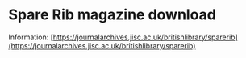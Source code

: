 # Spare Rib magazine download

Information: [https://journalarchives.jisc.ac.uk/britishlibrary/sparerib](https://journalarchives.jisc.ac.uk/britishlibrary/sparerib)